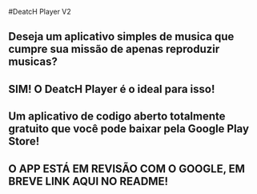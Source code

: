 #DeatcH Player V2

<h2>Deseja um aplicativo simples de musica que cumpre sua missão de apenas reproduzir musicas?</h2>
<h2>SIM! O DeatcH Player é o ideal para isso!</h2>
<h2>Um aplicativo de codigo aberto totalmente gratuito que você pode baixar pela Google Play Store!</h2>
<h2>O APP ESTÁ EM REVISÃO COM O GOOGLE, EM BREVE LINK AQUI NO README!</h2>